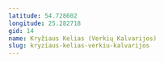 ```yaml
---
latitude: 54.728602
longitude: 25.282718
gid: 14
name: Kryžiaus Kelias (Verkių Kalvarijos)
slug: kryziaus-kelias-verkiu-kalvarijos
---
```


